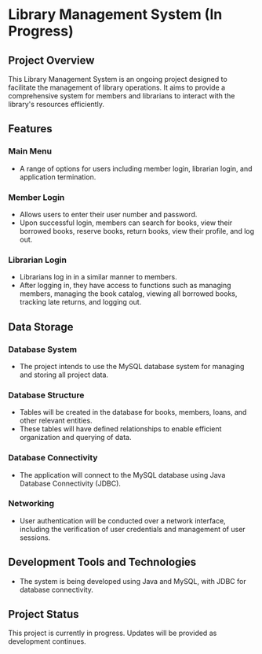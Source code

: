 # Library Management System (In Progress)

## Project Overview
This Library Management System is an ongoing project designed to facilitate the management of library operations. It aims to provide a comprehensive system for members and librarians to interact with the library's resources efficiently.

## Features

### Main Menu
- A range of options for users including member login, librarian login, and application termination.

### Member Login
- Allows users to enter their user number and password.
- Upon successful login, members can search for books, view their borrowed books, reserve books, return books, view their profile, and log out.

### Librarian Login
- Librarians log in in a similar manner to members.
- After logging in, they have access to functions such as managing members, managing the book catalog, viewing all borrowed books, tracking late returns, and logging out.

## Data Storage

### Database System
- The project intends to use the MySQL database system for managing and storing all project data.

### Database Structure
- Tables will be created in the database for books, members, loans, and other relevant entities.
- These tables will have defined relationships to enable efficient organization and querying of data.

### Database Connectivity
- The application will connect to the MySQL database using Java Database Connectivity (JDBC).

### Networking
- User authentication will be conducted over a network interface, including the verification of user credentials and management of user sessions.

## Development Tools and Technologies
- The system is being developed using Java and MySQL, with JDBC for database connectivity.

## Project Status
This project is currently in progress. Updates will be provided as development continues.


